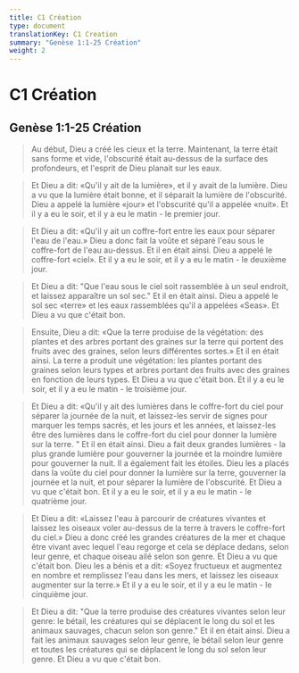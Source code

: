 ```yaml
---
title: C1 Création
type: document
translationKey: C1 Creation
summary: "Genèse 1:1-25 Création"
weight: 2
---
```

# C1 Création

## Genèse 1:1-25 Création

>   Au début, Dieu a créé les cieux et la terre. Maintenant, la terre était sans forme et vide, l'obscurité était au-dessus de la surface des profondeurs, et l'esprit de Dieu planait sur les eaux.

>   Et Dieu a dit: «Qu'il y ait de la lumière», et il y avait de la lumière. Dieu a vu que la lumière était bonne, et il séparait la lumière de l'obscurité. Dieu a appelé la lumière «jour» et l'obscurité qu'il a appelée «nuit». Et il y a eu le soir, et il y a eu le matin - le premier jour.

>   Et Dieu a dit: «Qu'il y ait un coffre-fort entre les eaux pour séparer l'eau de l'eau.» Dieu a donc fait la voûte et séparé l'eau sous le coffre-fort de l'eau au-dessus. Et il en était ainsi. Dieu a appelé le coffre-fort «ciel». Et il y a eu le soir, et il y a eu le matin - le deuxième jour.

>   Et Dieu a dit: "Que l'eau sous le ciel soit rassemblée à un seul endroit, et laissez apparaître un sol sec." Et il en était ainsi. Dieu a appelé le sol sec «terre» et les eaux rassemblées qu'il a appelées «Seas». Et Dieu a vu que c'était bon.

>   Ensuite, Dieu a dit: «Que la terre produise de la végétation: des plantes et des arbres portant des graines sur la terre qui portent des fruits avec des graines, selon leurs différentes sortes.» Et il en était ainsi. La terre a produit une végétation: les plantes portant des graines selon leurs types et arbres portant des fruits avec des graines en fonction de leurs types. Et Dieu a vu que c'était bon. Et il y a eu le soir, et il y a eu le matin - le troisième jour.

>   Et Dieu a dit: «Qu'il y ait des lumières dans le coffre-fort du ciel pour séparer la journée de la nuit, et laissez-les servir de signes pour marquer les temps sacrés, et les jours et les années, et laissez-les être des lumières dans le coffre-fort du ciel pour donner la lumière sur la terre. " Et il en était ainsi. Dieu a fait deux grandes lumières - la plus grande lumière pour gouverner la journée et la moindre lumière pour gouverner la nuit. Il a également fait les étoiles. Dieu les a placés dans la voûte du ciel pour donner la lumière sur la terre, gouverner la journée et la nuit, et pour séparer la lumière de l'obscurité. Et Dieu a vu que c'était bon. Et il y a eu le soir, et il y a eu le matin - le quatrième jour.

>   Et Dieu a dit: «Laissez l'eau à parcourir de créatures vivantes et laissez les oiseaux voler au-dessus de la terre à travers le coffre-fort du ciel.» Dieu a donc créé les grandes créatures de la mer et chaque être vivant avec lequel l'eau regorge et cela se déplace dedans, selon leur genre, et chaque oiseau ailé selon son genre. Et Dieu a vu que c'était bon. Dieu les a bénis et a dit: «Soyez fructueux et augmentez en nombre et remplissez l'eau dans les mers, et laissez les oiseaux augmenter sur la terre.» Et il y a eu le soir, et il y a eu le matin - le cinquième jour.

>   Et Dieu a dit: "Que la terre produise des créatures vivantes selon leur genre: le bétail, les créatures qui se déplacent le long du sol et les animaux sauvages, chacun selon son genre." Et il en était ainsi. Dieu a fait les animaux sauvages selon leur genre, le bétail selon leur genre et toutes les créatures qui se déplacent le long du sol selon leur genre. Et Dieu a vu que c'était bon.

